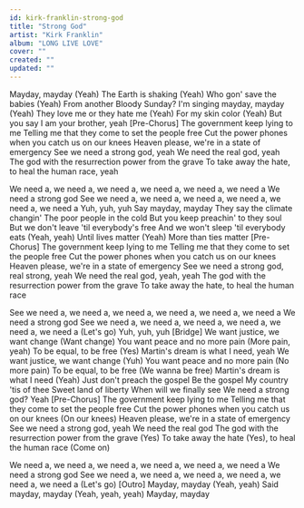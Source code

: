 ```yaml
---
id: kirk-franklin-strong-god
title: "Strong God"
artist: "Kirk Franklin"
album: "LONG LIVE LOVE"
cover: ""
created: ""
updated: ""
---
```


Mayday, mayday (Yeah)
The Earth is shaking (Yeah)
Who gon' save the babies (Yeah)
From another Bloody Sunday?
I'm singing mayday, mayday (Yeah)
They love me or they hate me (Yeah)
For my skin color (Yeah)
But you say I am your brother, yeah
[Pre-Chorus]
The government keep lying to me
Telling me that they come to set the people free
Cut the power phones when you catch us on our knees
Heaven please, we're in a state of emergency
See we need a strong god, yeah
We need the real god, yeah
The god with the resurrection power from the grave
To take away the hate, to heal the human race, yeah

We need a, we need a, we need a, we need a, we need a, we need a
We need a strong god
See we need a, we need a, we need a, we need a, we need a, we need a
Yuh, yuh, yuh
Say mayday, mayday
They say the climate changin'
The poor people in the cold
But you keep preachin' to they soul
But we don't leave 'til everybody's free
And we won't sleep 'til everybody eats (Yeah, yeah)
Until lives matter (Yeah)
More than ties matter
[Pre-Chorus]
The government keep lying to me
Telling me that they come to set the people free
Cut the power phones when you catch us on our knees
Heaven please, we're in a state of emergency
See we need a strong god, real strong, yeah
We need the real god, yeah, yeah
The god with the resurrection power from the grave
To take away the hate, to heal the human race

See we need a, we need a, we need a, we need a, we need a, we need a
We need a strong god
See we need a, we need a, we need a, we need a, we need a, we need a
(Let's go)
Yuh, yuh, yuh
[Bridge]
We want justice, we want change (Want change)
You want peace and no more pain (More pain, yeah)
To be equal, to be free (Yes)
Martin's dream is what I need, yeah
We want justice, we want change (Yuh)
You want peace and no more pain (No more pain)
To be equal, to be free (We wanna be free)
Martin's dream is what I need (Yeah)
Just don't preach the gospel
Be the gospel
My country 'tis of thee
Sweet land of liberty
When will we finally see
We need a strong god? Yeah
[Pre-Chorus]
The government keep lying to me
Telling me that they come to set the people free
Cut the power phones when you catch us on our knees (On our knees)
Heaven please, we're in a state of emergency
See we need a strong god, yeah
We need the real god
The god with the resurrection power from the grave (Yes)
To take away the hate (Yes), to heal the human race (Come on)

We need a, we need a, we need a, we need a, we need a, we need a
We need a strong god
See we need a, we need a, we need a, we need a, we need a, we need a
(Let's go)
[Outro]
Mayday, mayday (Yeah, yeah)
Said mayday, mayday (Yeah, yeah, yeah)
Mayday, mayday